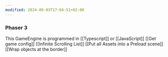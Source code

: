 ```yaml
---
modified: 2024-09-03T17:04:51+02:00
---
```


### Phaser 3

This GameEngine is programmed in [[Typescript]] or [[JavaScript]]
[[Get game config]]
[[Infinite Scrolling List]]
[[Put all Assets into a Preload scene]]
[[Wrap objects at the border]]

